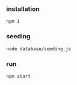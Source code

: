 ### installation

`` npm i ``

### seeding
`` node database/seeding.js ``

### run
`` npm start ``



